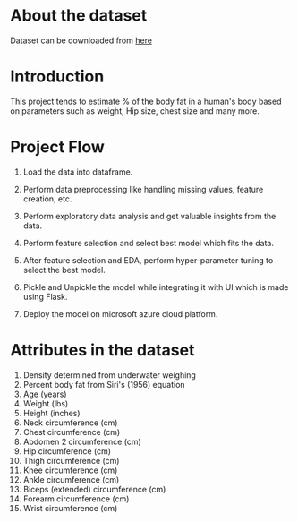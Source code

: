 # About the dataset
Dataset can be downloaded from [here](https://www.kaggle.com/fedesoriano/body-fat-prediction-dataset)

# Introduction 
This project tends to estimate % of the body fat in a human's body based on parameters such as weight, Hip size, chest size and many more.

# Project Flow

1) Load the data into dataframe.

2) Perform data preprocessing like handling missing values, feature creation, etc.

3) Perform exploratory data analysis and get valuable insights from the data.

4) Perform feature selection and select best model which fits the data.

5) After feature selection and EDA, perform hyper-parameter tuning to select the best model.

5) Pickle and Unpickle the model while integrating it with UI which is made using Flask.

6) Deploy the model on microsoft azure cloud platform.

# Attributes in the dataset

1) Density determined from underwater weighing
2) Percent body fat from Siri's (1956) equation
3) Age (years)
4) Weight (lbs)
5) Height (inches)
6) Neck circumference (cm)
7) Chest circumference (cm)
8) Abdomen 2 circumference (cm)
9) Hip circumference (cm)
10) Thigh circumference (cm)
11) Knee circumference (cm)
12) Ankle circumference (cm)
13) Biceps (extended) circumference (cm)
14) Forearm circumference (cm)
15) Wrist circumference (cm)
